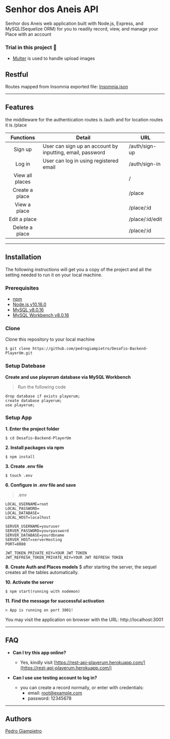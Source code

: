 # Senhor dos Aneis API
Senhor dos Aneis web application built with Node.js, Express, and MySQL(Sequelize ORM) for you to readily record, view, and manage your Place with an account


### Trial in this project 🤠
+ [Multer](https://www.npmjs.com/package/multer) is used to handle upload images

## Restful
Routes mapped from Insomnia exported file: [Insomnia.json](https://github.com/pedrogiampietro/Desafio-Backend-PlayerUm/blob/master/API-Restful-Playerum.json)
___

## Features
the middleware for the authentication routes is /auth
and for location routes it is /place

| Functions              | Detail                                            | URL                         |
| :--------------------: | ------------------------------------------------- | --------------------------- |
| Sign up | User can sign up an account by inputting, email, password | /auth/sign-up |
| Log in | User can log in using registered email | /auth/sign-in |
| View all places | | / |
| Create a place | | /place |
| View a place  | | /place/:id |
| Edit a place  | | /place/:id/edit |
| Delete a place | | /place/:id |

___

## Installation
The following instructions will get you a copy of the project and all the setting needed to run it on your local machine.


### Prerequisites

- [npm](https://www.npmjs.com/get-npm)
- [Node.js v10.16.0](https://nodejs.org/en/download/)
- [MySQL v8.0.16](https://dev.mysql.com/downloads/mysql/)
- [MySQL Workbench v8.0.16](https://dev.mysql.com/downloads/workbench/)


### Clone

Clone this repository to your local machine

```
$ git clone https://github.com/pedrogiampietro/Desafio-Backend-PlayerUm.git
```

### Setup Datebase

**Create and use playerum database via MySQL Workbench**

> Run the following code
```
drop database if exists playerum;
create database playerum;
use playerum;
```

### Setup App

**1. Enter the project folder**

```
$ cd Desafio-Backend-PlayerUm
```

**2. Install packages via npm**

```
$ npm install
```

**3. Create .env file**

```
$ touch .env
```

**6. Configure in .env file and save**

> .env
```
LOCAL_USERNAME=root
LOCAL_PASSWORD=
LOCAL_DATABASE=
LOCAL_HOST=localhost

SERVER_USERNAME=youruser
SERVER_PASSWORD=yourpassword
SERVER_DATABASE=yourdbname
SERVER_HOST=serverHosting
PORT=8080

JWT_TOKEN_PRIVATE_KEY=YOUR JWT TOKEN
JWT_REFRESH_TOKEN_PRIVATE_KEY=YOUR JWT REFRESH TOKEN

```

**8. Create Auth and Places models**
$ after starting the server, the sequel creates all the tables automatically.


**10. Activate the server**

```
$ npm start(running with nodemon)
```

**11. Find the message for successful activation**

```
> App is running on port 3001!
```
You may visit the application on browser with the URL: http://localhost:3001

___

## FAQ
- **Can I try this app online?**
    - Yes, kindly visit [https://rest-api-playerum.herokuapp.com/](https://rest-api-playerum.herokuapp.com/)
    
- **Can I use use testing account to log in?**
    - you can create a record normally, or enter with credentials:
      - email: root@example.com
      - password: 12345678
___


## Authors
[Pedro Giampietro](https://github.com/pedrogiampietro)
